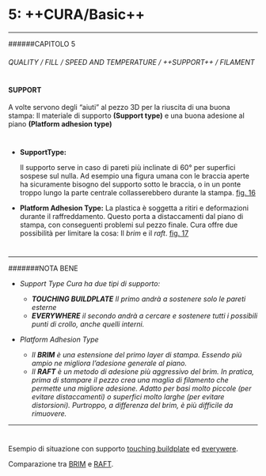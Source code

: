 # 5: ++CURA/Basic++
---

######CAPITOLO 5
###### QUALITY / FILL / SPEED AND TEMPERATURE / ++SUPPORT++ / FILAMENT

# 


#### **SUPPORT**
A volte servono degli “aiuti” al pezzo 3D per la riuscita di una buona stampa: 
Il materiale di supporto **(Support type)** e una buona adesione al piano **(Platform adhesion type)**

# 

*	**SupportType:**
	
    Il supporto serve in caso di pareti più inclinate di 60° per superfici sospese sul nulla. Ad esempio una figura umana con le braccia aperte ha sicuramente bisogno del supporto sotto le braccia, o in un ponte troppo lungo la parte centrale collasserebbero durante la stampa.
[fig. 16](img/figura16.jpg)


*	**Platform Adhesion Type:**
	La plastica è soggetta a ritiri e deformazioni durante il raffreddamento. Questo porta a distaccamenti dal piano di stampa, con conseguenti problemi sul pezzo finale. Cura offre due possibilità per limitare la cosa:
    Il *brim* e il *raft*.
[fig. 17](img/figura17.jpg)

# 


_ _ _
#######NOTA BENE
* *Support Type*
	*Cura ha due tipi di supporto:*
	*  ***TOUCHING BUILDPLATE***
	 *Il primo andrà a sostenere solo le pareti esterne*
	* ***EVERYWHERE***
	 *il secondo andrà a cercare e sostenere tutti
     i possibili punti di crollo, anche quelli interni.*

* *Platform Adhesion Type*
	* *Il **BRIM** è una estensione del primo layer di stampa.
	 Essendo più ampio ne migliora l’adesione generale al piano.*
	* *Il **RAFT** è un metodo di adesione più aggressivo del brim. In pratica, prima di stampare il pezzo crea una maglia di
filamento che permette una migliore adesione. Adatto per
basi molto piccole (per evitare distaccamenti) o superfici molto larghe (per evitare distorsioni).
Purtroppo, a differenza del brim, è più difficile da rimuovere.*

_ _ _ 

# 

Esempio di situazione con supporto 
[touching buildplate](img/support/touching.jpg) ed [everywere](img/support/every.jpg).

Comparazione tra [BRIM](img/support/brim.jpg) e [RAFT](img/support/raft.jpg).


